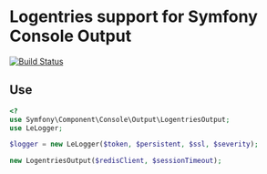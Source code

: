 # Logentries support for Symfony Console Output
[![Build Status](https://travis-ci.org/jrschumacher/symfony-console-output-logentriesoutput.png)](https://travis-ci.org/jrschumacher/symfony-console-output-logentriesoutput)

## Use

``` php
<?
use Symfony\Component\Console\Output\LogentriesOutput;
use LeLogger;

$logger = new LeLogger($token, $persistent, $ssl, $severity);

new LogentriesOutput($redisClient, $sessionTimeout);

```

